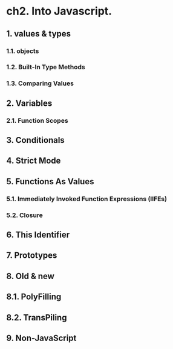# ch2. Into Javascript.

## 1. values & types

### 1.1. objects

### 1.2. Built-In Type Methods

### 1.3. Comparing Values

## 2. Variables

### 2.1. Function Scopes

## 3. Conditionals

## 4. Strict Mode

## 5. Functions As Values

### 5.1. Immediately Invoked Function Expressions (IIFEs)

### 5.2. Closure

## 6. This Identifier

## 7. Prototypes

## 8. Old & new

## 8.1. PolyFilling

## 8.2. TransPiling

## 9. Non-JavaScript
